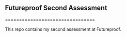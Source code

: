 ## Futureproof Second Assessment 
================================

This repo contains my second assessment at Futureproof.
